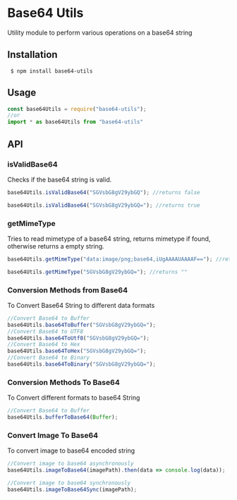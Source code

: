 
# Base64 Utils

Utility module to perform various operations on a base64 string

## Installation

```
 $ npm install base64-utils 
 ```

 ## Usage

 ```js
 const base64Utils = require("base64-utils");
//or
import * as base64Utils from "base64-utils"
```

## API

### isValidBase64
Checks if the base64 string is valid.

```js
base64Utils.isValidBase64("SGVsbG8gV29ybGQ"); //returns false

base64Utils.isValidBase64("SGVsbG8gV29ybGQ="); //returns true
```
### getMimeType
Tries to read mimetype of a base64 string, returns mimetype if found, otherwise returns a empty string.

```js
base64Utils.getMimeType("data:image/png;base64,iUgAAAAUAAAAF=="); //returns "image/png"

base64Utils.getMimeType("SGVsbG8gV29ybGQ="); //returns ""
```
### Conversion Methods from Base64
To Convert Base64 String to different data formats

```js
//Convert Base64 to Buffer
base64Utils.base64ToBuffer("SGVsbG8gV29ybGQ="); 
//Convert Base64 to UTF8
base64Utils.base64ToUtf8("SGVsbG8gV29ybGQ=");
//Convert Base64 to Hex
base64Utils.base64ToHex("SGVsbG8gV29ybGQ="); 
//Convert Base64 to Binary
base64Utils.base64ToBinary("SGVsbG8gV29ybGQ=");   
```

### Conversion Methods To Base64
To Convert different formats to base64 String

```js
//Convert Base64 to Buffer
base64Utils.bufferToBase64(Buffer); 
```
### Convert Image To Base64

To convert image to base64 encoded string

```js
//Convert image to base64 asynchronously 
base64Utils.imageToBase64(imagePath).then(data => console.log(data));

//Convert image to base64 synchronously 
base64Utils.imageToBase64Sync(imagePath);
```